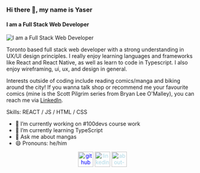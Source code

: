 ### Hi there 👋, my name is Yaser
#### I am a Full Stack Web Developer
![I am a Full Stack Web Developer](https://thumbs.dreamstime.com/b/web-development-concept-web-site-coding-full-stack-programing-web-security-usability-platform-testing-web-developer-209521403.jpg)

Toronto based full stack web developer with a strong understanding in UX/UI design principles. I really enjoy learning languages and frameworks like React and React Native, as well as learn to code in Typescript. I also enjoy wireframing, ui, ux, and design in general.

Interests outside of coding include reading comics/manga and biking around the city! If you wanna talk shop or recommend me your favourite comics (mine is the Scott Pilgrim series from Bryan Lee O'Malley), you can reach me via [LinkedIn](https://www.linkedin.com/in/ya-ibrahim/).

Skills: REACT / JS / HTML / CSS

- 🔭 I’m currently working on #100devs course work 
- 🌱 I’m currently learning TypeScript 
- 💬 Ask me about mangas 
- 😄 Pronouns: he/him 


[<center><img src='https://cdn.jsdelivr.net/npm/simple-icons@3.0.1/icons/github.svg' alt='github' height='40' style='color:blue;'>](https://github.com/ya-ser)  [<img src='https://cdn.jsdelivr.net/npm/simple-icons@3.0.1/icons/linkedin.svg' alt='linkedin' height='40' style='color:lightblue;'>](https://www.linkedin.com/in/ya-ibrahim/)  [<img src='https://cdn.jsdelivr.net/npm/simple-icons@3.0.1/icons/about-dot-me.svg' alt='about-dot-me' height='40' style='color:lightblue;'>](https://resume.creddle.io/resume/im7474wjn1l)
</center>

